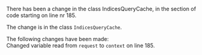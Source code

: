 There has been a change in the class IndicesQueryCache, in the section of code starting on line nr 185.
  
The change is in the class ```IndicesQueryCache```.
  
The following changes have been made:  
Changed variable read from ```request``` to ```context``` on line 185.  
